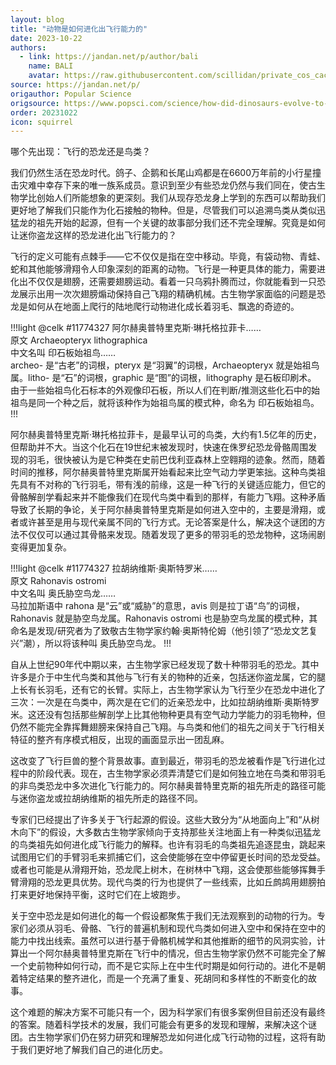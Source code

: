 ```yaml
---
layout: blog
title: "动物是如何进化出飞行能力的"
date: 2023-10-22
authors:
  - link: https://jandan.net/p/author/bali
    name: BALI
    avatar: https://raw.githubusercontent.com/scillidan/private_cos_cache/main/avater/jin.png
source: https://jandan.net/p/
origauthor: Popular Science
origsource: https://www.popsci.com/science/how-did-dinosaurs-evolve-to-fly/
order: 20231022
icon: squirrel
---
```


哪个先出现：飞行的恐龙还是鸟类？

我们仍然生活在恐龙时代。鸽子、企鹅和长尾山鸡都是在6600万年前的小行星撞击灾难中幸存下来的唯一族系成员。意识到至少有些恐龙仍然与我们同在，使古生物学比创始人们所能想象的更深刻。我们从现存恐龙身上学到的东西可以帮助我们更好地了解我们只能作为化石接触的物种。但是，尽管我们可以追溯鸟类从类似迅猛龙的祖先开始的起源，但有一个关键的故事部分我们还不完全理解。究竟是如何让迷你盗龙这样的恐龙进化出飞行能力的？

飞行的定义可能有点棘手——它不仅仅是指在空中移动。毕竟，有袋动物、青蛙、蛇和其他能够滑翔令人印象深刻的距离的动物。飞行是一种更具体的能力，需要进化出不仅仅是翅膀，还需要翅膀运动。看着一只乌鸦扑腾而过，你就能看到一只恐龙展示出用一次次翅膀煽动保持自己飞翔的精确机械。古生物学家面临的问题是恐龙是如何从在地面上爬行的陆地爬行动物进化成长着羽毛、飘逸的奇迹的。

!!!light @celk #11774327
阿尔赫奥普特里克斯·琳托格拉菲卡……  
原文 Archaeopteryx lithographica  
中文名叫 印石板始祖鸟……  
archeo- 是“古老”的词根，pteryx 是“羽翼”的词根，Archaeopteryx 就是始祖鸟属。litho- 是“石”的词根，graphic 是“图”的词根，lithography 是石板印刷术。  
由于一些始祖鸟化石标本的外观像印石板，所以人们在判断/推测这些化石中的始祖鸟是同一个种之后，就将该种作为始祖鸟属的模式种，命名为 印石板始祖鸟。
!!!

阿尔赫奥普特里克斯·琳托格拉菲卡，是最早认可的鸟类，大约有1.5亿年的历史，但帮助并不大。当这个化石在19世纪末被发现时，快速在侏罗纪恐龙骨骼周围发现的羽毛，很快被认为是它种类在史前巴伐利亚森林上空翱翔的迹象。然而，随着时间的推移，阿尔赫奥普特里克斯属开始看起来比空气动力学更笨拙。这种鸟类祖先具有不对称的飞行羽毛，带有浅的前缘，这是一种飞行的关键适应能力，但它的骨骼解剖学看起来并不能像我们在现代鸟类中看到的那样，有能力飞翔。这种矛盾导致了长期的争论，关于阿尔赫奥普特里克斯是如何进入空中的，主要是滑翔，或者或许甚至是用与现代亲属不同的飞行方式。无论答案是什么，解决这个谜团的方法不仅仅可以通过其骨骼来发现。随着发现了更多的带羽毛的恐龙物种，这场闹剧变得更加复杂。

!!!light @celk #11774327
拉胡纳维斯·奥斯特罗米……  
原文 Rahonavis ostromi  
中文名叫 奥氏胁空鸟龙……  
马拉加斯语中 rahona 是“云”或“威胁”的意思，avis 则是拉丁语“鸟”的词根，Rahonavis 就是胁空鸟龙属。Rahonavis ostromi 也是胁空鸟龙属的模式种，其命名是发现/研究者为了致敬古生物学家约翰·奥斯特伦姆（他引领了“恐龙文艺复兴”潮），所以将该种叫 奥氏胁空鸟龙。
!!!

自从上世纪90年代中期以来，古生物学家已经发现了数十种带羽毛的恐龙。其中许多是介于中生代鸟类和其他与飞行有关的物种的近亲，包括迷你盗龙属，它的腿上长有长羽毛，还有它的长臂。实际上，古生物学家认为飞行至少在恐龙中进化了三次：一次是在鸟类中，两次是在它们的近亲恐龙中，比如拉胡纳维斯·奥斯特罗米。这还没有包括那些解剖学上比其他物种更具有空气动力学能力的羽毛物种，但仍然不能完全靠挥舞翅膀来保持自己飞翔。与鸟类和他们的祖先之间关于飞行相关特征的整齐有序模式相反，出现的画面显示出一团乱麻。

这改变了飞行巨兽的整个背景故事。直到最近，带羽毛的恐龙被看作是飞行进化过程中的阶段代表。现在，古生物学家必须弄清楚它们是如何独立地在鸟类和带羽毛的非鸟类恐龙中多次进化飞行能力的。阿尔赫奥普特里克斯的祖先所走的路径可能与迷你盗龙或拉胡纳维斯的祖先所走的路径不同。

专家们已经提出了许多关于飞行起源的假设。这些大致分为“从地面向上”和“从树木向下”的假设，大多数古生物学家倾向于支持那些关注地面上有一种类似迅猛龙的鸟类祖先如何进化成飞行能力的解释。也许有羽毛的鸟类祖先追逐昆虫，跳起来试图用它们的手臂羽毛来抓捕它们，这会使能够在空中停留更长时间的恐龙受益。或者也可能是从滑翔开始，恐龙爬上树木，在树林中飞翔，这会使那些能够挥舞手臂滑翔的恐龙更具优势。现代鸟类的行为也提供了一些线索，比如丘鹧鸪用翅膀拍打来更好地保持平衡，这时它们在上坡跑步。

关于空中恐龙是如何进化的每一个假设都聚焦于我们无法观察到的动物的行为。专家们必须从羽毛、骨骼、飞行的普遍机制和现代鸟类如何进入空中和保持在空中的能力中找出线索。虽然可以进行基于骨骼机械学和其他推断的细节的风洞实验，计算出一个阿尔赫奥普特里克斯在飞行中的情况，但古生物学家仍然不可能完全了解一个史前物种如何行动，而不是它实际上在中生代时期是如何行动的。进化不是朝着特定结果的整齐进化，而是一个充满了重复、死胡同和多样性的不断变化的故事。

这个难题的解决方案不可能只有一个，因为科学家们有很多案例但目前还没有最终的答案。随着科学技术的发展，我们可能会有更多的发现和理解，来解决这个谜团。古生物学家们仍在努力研究和理解恐龙如何进化成飞行动物的过程，这将有助于我们更好地了解我们自己的进化历史。